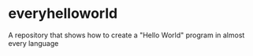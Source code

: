 # everyhelloworld
A repository that shows how to create a "Hello World" program in almost every language
